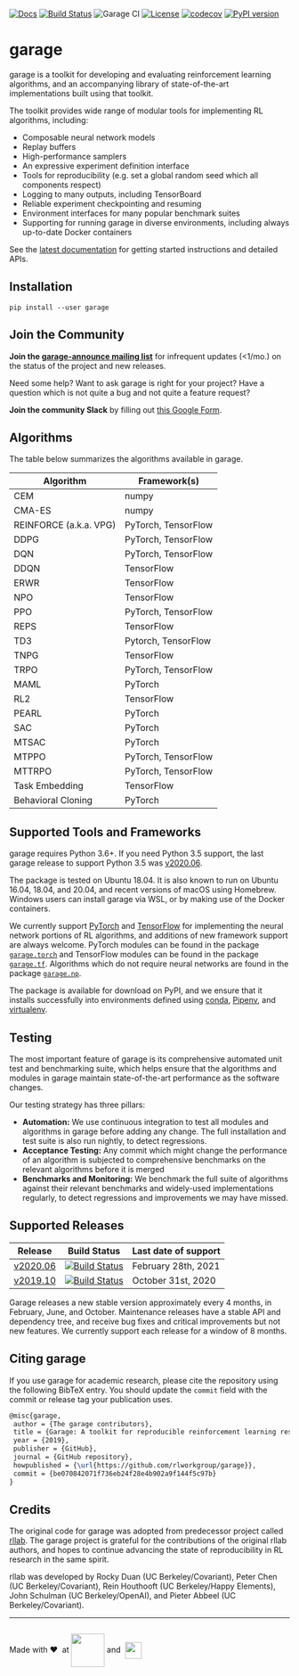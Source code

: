 [![Docs](https://readthedocs.org/projects/garage/badge)](http://garage.readthedocs.org/en/latest/)
[![Build Status](https://travis-ci.com/rlworkgroup/garage.svg?branch=master)](https://travis-ci.com/rlworkgroup/garage)
![Garage CI](https://github.com/rlworkgroup/garage/workflows/Garage%20CI/badge.svg?event=schedule)
[![License](https://img.shields.io/badge/license-MIT-blue.svg)](https://github.com/rlworkgroup/garage/blob/master/LICENSE)
[![codecov](https://codecov.io/gh/rlworkgroup/garage/branch/master/graph/badge.svg)](https://codecov.io/gh/rlworkgroup/garage)
[![PyPI version](https://badge.fury.io/py/garage.svg)](https://badge.fury.io/py/garage)

# garage

garage is a toolkit for developing and evaluating reinforcement learning
algorithms, and an accompanying library of state-of-the-art implementations
built using that toolkit.

The toolkit provides wide range of modular tools for implementing RL algorithms,
including:

* Composable neural network models
* Replay buffers
* High-performance samplers
* An expressive experiment definition interface
* Tools for reproducibility (e.g. set a global random seed which all components
  respect)
* Logging to many outputs, including TensorBoard
* Reliable experiment checkpointing and resuming
* Environment interfaces for many popular benchmark suites
* Supporting for running garage in diverse environments, including always
  up-to-date Docker containers

See the [latest documentation](https://garage.readthedocs.org/en/latest/) for
getting started instructions and detailed APIs.

## Installation

```
pip install --user garage
```

## Join the Community

**Join the [garage-announce mailing list](https://groups.google.com/forum/#!forum/garage-announce/join)**
for infrequent updates (<1/mo.) on the status of the project and new releases.

Need some help? Want to ask garage is right for your project? Have a question
which is not quite a bug and not quite a feature request?

**Join the community Slack** by filling out
[this Google Form](https://docs.google.com/forms/d/e/1FAIpQLSf4AXRIbA1cLGjku4lIRQ6btStWPeIMeG3J17i4_FhFQU8X0g/viewform).

## Algorithms

The table below summarizes the algorithms available in garage.

| Algorithm              | Framework(s)        |
| ---------------------- | ------------------- |
| CEM                    | numpy               |
| CMA-ES                 | numpy               |
| REINFORCE (a.k.a. VPG) | PyTorch, TensorFlow |
| DDPG                   | PyTorch, TensorFlow |
| DQN                    | PyTorch, TensorFlow |
| DDQN                   | TensorFlow          |
| ERWR                   | TensorFlow          |
| NPO                    | TensorFlow          |
| PPO                    | PyTorch, TensorFlow |
| REPS                   | TensorFlow          |
| TD3                    | Pytorch, TensorFlow |
| TNPG                   | TensorFlow          |
| TRPO                   | PyTorch, TensorFlow |
| MAML                   | PyTorch             |
| RL2                    | TensorFlow          |
| PEARL                  | PyTorch             |
| SAC                    | PyTorch             |
| MTSAC                  | PyTorch             |
| MTPPO                  | PyTorch, TensorFlow |
| MTTRPO                 | PyTorch, TensorFlow |
| Task Embedding         | TensorFlow          |
| Behavioral Cloning     | PyTorch             |

## Supported Tools and Frameworks

garage requires Python 3.6+. If you need Python 3.5 support, the last garage
release to support Python 3.5 was
[v2020.06](https://github.com/rlworkgroup/garage/releases/tag/v2020.06.0).

The package is tested on Ubuntu 18.04. It is also known to run on Ubuntu 16.04,
18.04, and 20.04, and recent versions of macOS using Homebrew. Windows users can
install garage via WSL, or by making use of the Docker containers.

We currently support [PyTorch](https://pytorch.org/) and
[TensorFlow](https://www.tensorflow.org/) for implementing the neural network
portions of RL algorithms, and additions of new framework support are always
welcome. PyTorch modules can be found in the package
[`garage.torch`](https://github.com/rlworkgroup/garage/tree/master/src/garage/torch)
and TensorFlow modules can be found in the package
[`garage.tf`](https://github.com/rlworkgroup/garage/tree/master/src/garage/tf).
Algorithms which do not require neural networks are found in the package
[`garage.np`](https://github.com/rlworkgroup/garage/tree/master/src/garage/np).

The package is available for download on PyPI, and we ensure that it installs
successfully into environments defined using
[conda](https://docs.conda.io/en/latest/),
[Pipenv](https://pipenv.readthedocs.io/en/latest/), and
[virtualenv](https://virtualenv.pypa.io/en/latest/).

## Testing

The most important feature of garage is its comprehensive automated unit test
and benchmarking suite, which helps ensure that the algorithms and modules in
garage maintain state-of-the-art performance as the software changes.

Our testing strategy has three pillars:

* **Automation:**
  We use continuous integration to test all modules and algorithms in garage
  before adding any change. The full installation and test suite is also run
  nightly, to detect regressions.
* **Acceptance Testing:**
  Any commit which might change the performance of an algorithm is subjected to
  comprehensive benchmarks on the relevant algorithms before it is merged
* **Benchmarks and Monitoring:**
  We benchmark the full suite of algorithms against their relevant benchmarks
  and widely-used implementations regularly, to detect regressions and
  improvements we may have missed.

## Supported Releases

| Release | Build Status | Last date of support |
| ------- | ------------ | -------------------- |
| [v2020.06](https://github.com/rlworkgroup/garage/releases/tag/v2020.06.0) | [![Build Status](https://travis-ci.com/rlworkgroup/garage.svg?branch=release-2020.06)](https://travis-ci.com/rlworkgroup/garage) | February 28th, 2021 |
| [v2019.10](https://github.com/rlworkgroup/garage/releases/tag/v2019.10.0) | [![Build Status](https://travis-ci.com/rlworkgroup/garage.svg?branch=release-2019.10)](https://travis-ci.com/rlworkgroup/garage) | October 31st, 2020 |

Garage releases a new stable version approximately every 4 months, in February,
June, and October. Maintenance releases have a stable API and dependency tree,
and receive bug fixes and critical improvements but not new features. We
currently support each release for a window of 8 months.

## Citing garage

If you use garage for academic research, please cite the repository using the
following BibTeX entry. You should update the `commit` field with the commit or
release tag your publication uses.

```latex
@misc{garage,
 author = {The garage contributors},
 title = {Garage: A toolkit for reproducible reinforcement learning research},
 year = {2019},
 publisher = {GitHub},
 journal = {GitHub repository},
 howpublished = {\url{https://github.com/rlworkgroup/garage}},
 commit = {be070842071f736eb24f28e4b902a9f144f5c97b}
}
```

## Credits

The original code for garage was adopted from predecessor project called
[rllab](https://github.com/rll/rllab). The garage project is grateful for the
contributions of the original rllab authors, and hopes to continue advancing the
state of reproducibility in RL research in the same spirit.

rllab was developed by Rocky Duan (UC Berkeley/Covariant), Peter Chen
(UC Berkeley/Covariant), Rein Houthooft (UC Berkeley/Happy Elements), John
Schulman (UC Berkeley/OpenAI), and Pieter Abbeel (UC Berkeley/Covariant).

---
<p align="center" style="align-items:center; display:inline-block">Made with &#10084; &nbsp;at <a href="https://robotics.usc.edu/resl/" target="_blank"><img align="absmiddle" src="https://github.com/rlworkgroup/garage/blob/master/docs/_static/resl_logo.png?raw=true" height="60px"></a> and &nbsp;<a href="https://viterbischool.usc.edu/" target="_blank"><img align="absmiddle" src="https://github.com/rlworkgroup/garage/blob/master/docs/_static/viterbi_logo.png?raw=true" height="30px"></a></p>
